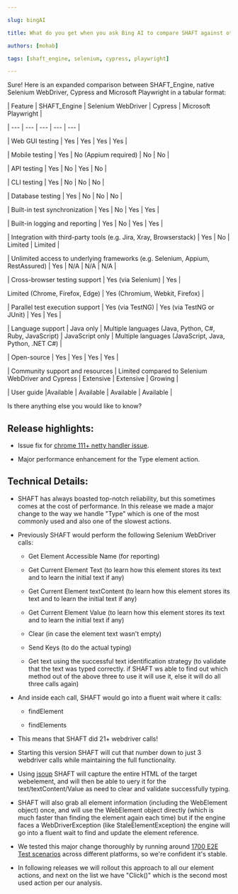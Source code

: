 ```yaml
---

slug: bingAI

title: What do you get when you ask Bing AI to compare SHAFT against other test automation frameworks?

authors: [mohab]

tags: [shaft_engine, selenium, cypress, playwright]

---
```


Sure! Here is an expanded comparison between SHAFT_Engine, native Selenium WebDriver, Cypress and Microsoft Playwright in a tabular format:

| Feature | SHAFT_Engine | Selenium WebDriver | Cypress | Microsoft Playwright |

| --- | --- | --- | --- | --- |

| Web GUI testing | Yes | Yes | Yes | Yes |

| Mobile testing | Yes | No (Appium required) | No | No |

| API testing | Yes | No | Yes | No |

| CLI testing | Yes | No | No | No |

| Database testing | Yes | No | No | No |

| Built-in test synchronization  | Yes  | No  | Yes  | Yes  |

| Built-in logging and reporting  | Yes  | No  | Yes  | Yes  |

| Integration with third-party tools (e.g. Jira, Xray, Browserstack)   | Yes   | No   | Limited   | Limited   |

| Unlimited access to underlying frameworks (e.g. Selenium, Appium, RestAssured)   | Yes   | N/A   | N/A   | N/A   |

| Cross-browser testing support   | Yes (via Selenium)   | Yes   |

Limited (Chrome, Firefox, Edge)   | Yes (Chromium, Webkit, Firefox)   |

| Parallel test execution support   | Yes (via TestNG)   | Yes (via TestNG or JUnit)    | Yes   | Yes   |

| Language support    | Java only    | Multiple languages (Java, Python, C#, Ruby, JavaScript)    | JavaScript only    | Multiple languages (JavaScript, Java, Python, .NET C#)    |

| Open-source    | Yes    | Yes    |  Yes    | Yes    |

| Community support and resources     | Limited compared to Selenium WebDriver and Cypress     | Extensive     | Extensive     | Growing     |

| User guide     |Available     | Available     | Available     | Available     |

Is there anything else you would like to know?

## Release highlights:

- Issue fix for [chrome 111+ netty handler issue](https://github.com/SeleniumHQ/selenium/issues/11750).

- Major performance enhancement for the Type element action.

## Technical Details:

- SHAFT has always boasted top-notch reliability, but this sometimes comes at the cost of performance. In this release we made a major change to the way we handle "Type" which is one of the most commonly used and also one of the slowest actions.

- Previously SHAFT would perform the following Selenium WebDriver calls:

  - Get Element Accessible Name (for reporting)

  - Get Current Element Text (to learn how this element stores its text and to learn the initial text if any)

  - Get Current Element textContent (to learn how this element stores its text and to learn the initial text if any)

  - Get Current Element Value (to learn how this element stores its text and to learn the initial text if any)

  - Clear (in case the element text wasn't empty)

  - Send Keys (to do the actual typing)

  - Get text using the successful text identification strategy (to validate that the text was typed correctly. if SHAFT ws able to find out which method out of the above three to use it will use it, else it will do all three calls again)

- And inside each call, SHAFT would go into a fluent wait where it calls:

  - findElement

  - findElements

- This means that SHAFT did 21+ webdriver calls!

- Starting this version SHAFT will cut that number down to just 3 webdriver calls while maintaining the full functionality.

- Using [jsoup](https://mvnrepository.com/artifact/org.jsoup/jsoup) SHAFT will capture the entire HTML of the target webelement, and will then be able to uery it for the text/textContent/Value as need to clear and validate successfully typing. 

- SHAFT will also grab all element information (including the WebElement object) once, and will use the WebElement object directly (which is much faster than finding the element again each time) but if the engine faces a WebDriverException (like StaleElementException) the engine will go into a fluent wait to find and update the element reference.

- We tested this major change thoroughly by running around [1700 E2E Test scenarios](https://www.linkedin.com/feed/update/urn:li:activity:7039702182392172544/) across different platforms, so we're confident it's stable.

- In following releases we will rollout this approach to all our element actions, and next on the list we have "Click()" which is the second most used action per our analysis.
